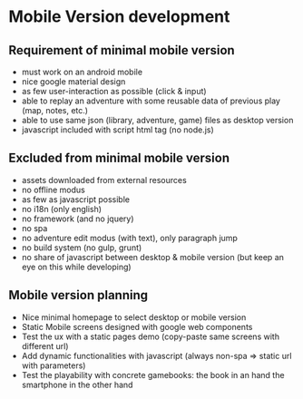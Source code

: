 # Mobile Version development

## Requirement of minimal mobile version
* must work on an android mobile
* nice google material design
* as few user-interaction as possible (click & input)
* able to replay an adventure with some reusable data of previous play (map, notes, etc.)
* able to use same json (library, adventure, game) files as desktop version
* javascript included with script html tag (no node.js) 

## Excluded from minimal mobile version
* assets downloaded from external resources
* no offline modus
* as few as javascript possible
* no i18n (only english)
* no framework (and no jquery)
* no spa
* no adventure edit modus (with text), only paragraph jump
* no build system (no gulp, grunt)
* no share of javascript between desktop & mobile version (but keep an eye on this while developing)

## Mobile version planning
* Nice minimal homepage to select desktop or mobile version
* Static Mobile screens designed with google web components
* Test the ux with a static pages demo (copy-paste same screens with different url)
* Add dynamic functionalities with javascript (always non-spa => static url with parameters)
* Test the playability with concrete gamebooks: the book in an hand the smartphone in the other hand
